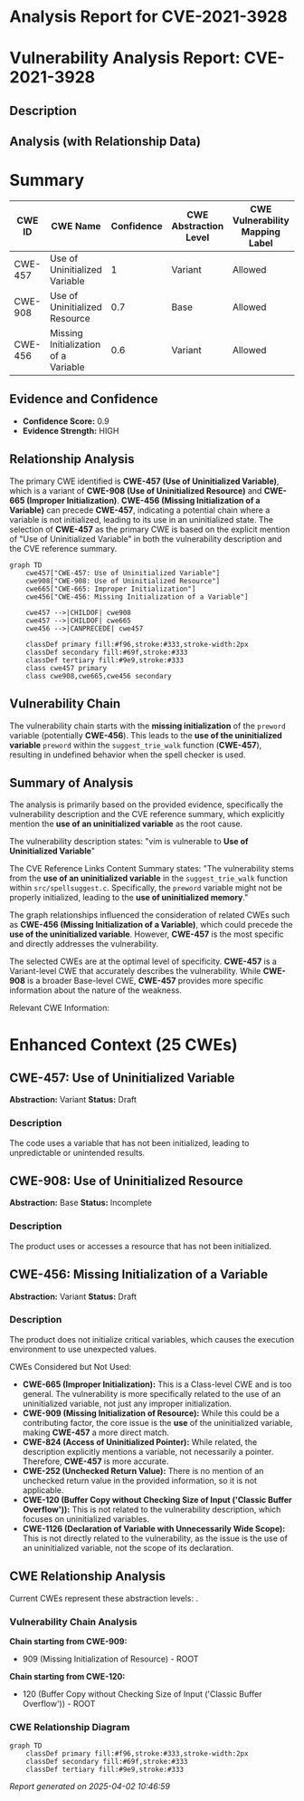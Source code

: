 # Analysis Report for CVE-2021-3928

# Vulnerability Analysis Report: CVE-2021-3928

## Description



## Analysis (with Relationship Data)

# Summary
| CWE ID | CWE Name | Confidence | CWE Abstraction Level | CWE Vulnerability Mapping Label | CWE-Vulnerability Mapping Notes |
|---|---|---|---|---|---|
| CWE-457 | Use of Uninitialized Variable | 1 | Variant | Allowed | Primary CWE |
| CWE-908 | Use of Uninitialized Resource | 0.7 | Base | Allowed | Secondary Candidate |
| CWE-456 | Missing Initialization of a Variable | 0.6 | Variant | Allowed | Secondary Candidate |

## Evidence and Confidence

*   **Confidence Score:** 0.9
*   **Evidence Strength:** HIGH

## Relationship Analysis
The primary CWE identified is **CWE-457 (Use of Uninitialized Variable)**, which is a variant of **CWE-908 (Use of Uninitialized Resource)** and **CWE-665 (Improper Initialization)**. **CWE-456 (Missing Initialization of a Variable)** can precede **CWE-457**, indicating a potential chain where a variable is not initialized, leading to its use in an uninitialized state. The selection of **CWE-457** as the primary CWE is based on the explicit mention of "Use of Uninitialized Variable" in both the vulnerability description and the CVE reference summary.

```mermaid
graph TD
    cwe457["CWE-457: Use of Uninitialized Variable"]
    cwe908["CWE-908: Use of Uninitialized Resource"]
    cwe665["CWE-665: Improper Initialization"]
    cwe456["CWE-456: Missing Initialization of a Variable"]

    cwe457 -->|CHILDOF| cwe908
    cwe457 -->|CHILDOF| cwe665
    cwe456 -->|CANPRECEDE| cwe457
    
    classDef primary fill:#f96,stroke:#333,stroke-width:2px
    classDef secondary fill:#69f,stroke:#333
    classDef tertiary fill:#9e9,stroke:#333
    class cwe457 primary
    class cwe908,cwe665,cwe456 secondary
```

## Vulnerability Chain
The vulnerability chain starts with the **missing initialization** of the `preword` variable (potentially **CWE-456**). This leads to the **use of the uninitialized variable** `preword` within the `suggest_trie_walk` function (**CWE-457**), resulting in undefined behavior when the spell checker is used.

## Summary of Analysis
The analysis is primarily based on the provided evidence, specifically the vulnerability description and the CVE reference summary, which explicitly mention the **use of an uninitialized variable** as the root cause.

The vulnerability description states: "vim is vulnerable to **Use of Uninitialized Variable**"

The CVE Reference Links Content Summary states: "The vulnerability stems from the **use of an uninitialized variable** in the `suggest_trie_walk` function within `src/spellsuggest.c`. Specifically, the `preword` variable might not be properly initialized, leading to the **use of uninitialized memory**."

The graph relationships influenced the consideration of related CWEs such as **CWE-456 (Missing Initialization of a Variable)**, which could precede the **use of the uninitialized variable**. However, **CWE-457** is the most specific and directly addresses the vulnerability.

The selected CWEs are at the optimal level of specificity. **CWE-457** is a Variant-level CWE that accurately describes the vulnerability. While **CWE-908** is a broader Base-level CWE, **CWE-457** provides more specific information about the nature of the weakness.

Relevant CWE Information:

# Enhanced Context (25 CWEs)

## CWE-457: Use of Uninitialized Variable
**Abstraction:** Variant
**Status:** Draft

### Description
The code uses a variable that has not been initialized, leading to unpredictable or unintended results.
## CWE-908: Use of Uninitialized Resource
**Abstraction:** Base
**Status:** Incomplete

### Description
The product uses or accesses a resource that has not been initialized.
## CWE-456: Missing Initialization of a Variable
**Abstraction:** Variant
**Status:** Draft

### Description
The product does not initialize critical variables, which causes the execution environment to use unexpected values.

CWEs Considered but Not Used:

*   **CWE-665 (Improper Initialization):** This is a Class-level CWE and is too general. The vulnerability is more specifically related to the use of an uninitialized variable, not just any improper initialization.
*   **CWE-909 (Missing Initialization of Resource):** While this could be a contributing factor, the core issue is the **use** of the uninitialized variable, making **CWE-457** a more direct match.
*   **CWE-824 (Access of Uninitialized Pointer):** While related, the description explicitly mentions a variable, not necessarily a pointer. Therefore, **CWE-457** is more accurate.
*   **CWE-252 (Unchecked Return Value):** There is no mention of an unchecked return value in the provided information, so it is not applicable.
*   **CWE-120 (Buffer Copy without Checking Size of Input ('Classic Buffer Overflow')):** This is not related to the vulnerability description, which focuses on uninitialized variables.
*   **CWE-1126 (Declaration of Variable with Unnecessarily Wide Scope):** This is not directly related to the vulnerability, as the issue is the use of an uninitialized variable, not the scope of its declaration.


## CWE Relationship Analysis

Current CWEs represent these abstraction levels: .


### Vulnerability Chain Analysis

**Chain starting from CWE-909:**
- 909 (Missing Initialization of Resource) - ROOT


**Chain starting from CWE-120:**
- 120 (Buffer Copy without Checking Size of Input ('Classic Buffer Overflow')) - ROOT



### CWE Relationship Diagram

```mermaid
graph TD
    classDef primary fill:#f96,stroke:#333,stroke-width:2px
    classDef secondary fill:#69f,stroke:#333
    classDef tertiary fill:#9e9,stroke:#333
```



*Report generated on 2025-04-02 10:46:59*
